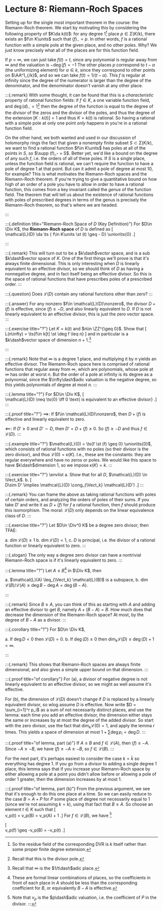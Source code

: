 # Lecture 8: Riemann-Roch Spaces 

Setting up for the single most important theorem in the course: the Riemann-Roch theorem.
We start by motivating this by considering the following property of $K\da k(t)$: for any degree 1[^res_field_reminder]
place $p \in \Sigma(K/k)$, there exists an $f\in K\units$ such that $(f)_- = p$.
In other words, $f$ is a rational function with a simple pole at the given place, and no other poles.
Why?
We just know precisely what all of the places are for this function field.


[^res_field_reminder]: So the residue field of the corresponding DVR is $k$ itself rather than some proper finite degree extension.

If $p= \infty$, we can just take $f(t) = t$, since any polynomial is regular away from $\infty$ and the valuation is $-\deg(f) = -1$
The other places $p$ correspond to $t-\alpha$ (the uniformizing element) for $\alpha\in k$, since they correspond to other points on $\AA^1_{/k}$, and so we can take $f(t) = 1/(t-\alpha)$.
This $f$ is regular at infinity since the degree of the numerator is larger than the degree of the denominator, and the denominator doesn't vanish at any other place.

:::{.remark}
With some thought, it can be found that this is a *characteristic* property of rational function fields: if $f\in K$, a one variable function field, and $\deg(d)_- = 1$[^recall_div_pole]
then the degree of the function is equal to the degree of the divisor of the zeros and the divisor of the poles, and thus the degree of the extension $[K: k(t)] = 1$ and thus $K = k(t)$ is rational.
So having a rational with a simple pole at only one point *only* happens in you're in a rational function field.

On the other hand, we both wanted and used in our discussion of holomorphy rings the fact that given a nonempty finite subset $S \subset \Sigma(K/k)$, we want to find a rational function $f\in K\units$ has poles at all of the points in $S$, so $\supp (f)_- = S$.
Better yet, we'd like a bound on the degree of any such $f$, i.e. the orders of all of these poles. 
If $S$ is a single place, unless the function field is rational, we can't require the function to have a pole of degree 1 at that point.
But can it admit a pole of degree at most 10, for example?
This is what motivates the Riemann-Roch spaces and the Riemann-Roch theorem.
If you're trying to give a quantitative bound on how high of an order of a pole you have to allow in order to have a rational function, this comes from a key invariant called the *genus* of the function field.
The theorem that will tell us about the existence of rational functions with poles of prescribed degrees in terms of the genus is precisely the Riemann-Roch theorem, so that's where we are headed.

[^recall_div_pole]: Recall that this is the divisor pole. 

:::


:::{.definition title="Riemann-Roch Space of $D$ (Key Definition)"}
For $D\in \Div K$, the **Riemann-Roch space** of $D$ is defined as 
\[  
\mathcal{L}(D) \da \ts { f\in K\units \st (t) \geq - D} \union\ts{0}
.\]

:::

:::{.remark}
This will turn out to be a $k\dash$vector space, and is a sub $k\dash$vector space of $K$.
One of the first things we'll prove is that it's always finite dimensional.
This is only interesting when $D$ is linearly equivalent to an effective divisor, so we should think of $D$ as having a nonnegative degree, and in fact itself being an effective divisor.
So this is the space of rational functions that have prescribes poles of a prescribed order.
:::

:::{.question}
Does $\mathcal{L}(D)$ contain any rational functions other than zero?
:::

:::{.answer}
For any nonzero $f\in \mathcal{L}(D)\nonzero$, the divisor $D + (f)$ is effective, since $(f) \geq -D$, and also linearly equivalent to $D$.
If $D$ is not linearly equivalent to an effective divisor, this is just the zero vector space.
:::

:::{.exercise title="?"}
Let $K = k(t)$ and $n\in \ZZ^{\geq 0}$.
Show that 
\[
L(n\infty) = \ts{f\in k[t] \st \deg f \leq n}
\]
and in particular is a $k\dash$vector space of dimension $n+1$.[^infty_as_a_place]

[^infty_as_a_place]: Recall that $\infty$ is the $1/t\dash$adic place.

:::

:::{.remark}
Note that $\infty$ is a degree 1 place, and multiplying it by $n$ yields an effective divisor.
The Riemann-Roch space here is comprised of rational functions that regular away from $\infty$, which are polynomials, whose pole at $\infty$ has order at worst $n$.
But the order of a pole at infinity is its degree as a polynomial, since the $\infty\dash$adic valuation is the negative degree, so this yields polynomials of degree at most $n$.
:::

:::{.lemma title="?"}
For $D\in \Div K$,
\[  
\mathcal{L}(D) \neq \ts{0} \iff 0 \text{ is equivalent to an effective divisor}
.\]
:::

:::{.proof title="?"}
$\implies$:
If $f\in \mathcal{L}(D)\nonzero$, then $D + (f)$ is effective and linearly equivalent to zero.

$\impliedby$:
If $D' \geq 0$ and $D' \sim D$, then $D' = D + (f) \geq 0$.
So $(f) \geq -D$ and thus $f\in \mathcal{L}(D)$.
:::


:::{.example title="?"}
$\mathcal{L}(0) = \ts{f \st (f) \geq 0} \union\ts{0}$, which consists of rational functions with no poles (so their divisor is the zero divisor), and thus $\mathcal{L}(0) = \kappa(K)$.
I.e., these are the constants: they are regular everywhere and have no zeros or poles.
We would like this space to have $k\dash$dimension 1, so we impose $\kappa(K) = k$.
:::

:::{.exercise title="?"}
\envlist
a. Show that for all $D$, $\mathcal{L}(D) \in \Vect_k$.
b. 
\[  
D\sim D' \implies \mathcal{L}(D) \cong_{\Vect_k} \mathcal{L}(D')
.\]
:::

:::{.remark}
You can frame the above as taking rational functions with poles of certain orders, and analyzing the orders of poles of their sums.
If you take $D'$ and write it as $D + (f)$ for $f$ a rational function, then $f$ should produce this isomorphism.
The moral: $\mathcal{L}(D)$ only depends on the linear equivalence class of $D$.
:::

:::{.exercise title="?"}
Let $D\in \Div^0 K$ be a degree zero divisor, then TFAE:

a. $\dim \mathcal{L}(D) \geq 1$
b. $\dim \mathcal{L}(D) = 1$,
c. $D$ is principal, i.e. the divisor of a rational function or linearly equivalent to zero.
:::

:::{.slogan}
The only way a degree zero divisor can have a nontrivial Riemann-Roch space is if it's linearly equivalent to zero.
::: 

:::{.lemma title="?"}
Let $A \leq B$[^def_from_places]
in $\Div K$, then

a. $\mathcal{L}(A) \leq_{\Vect_k} \mathcal{L}(B)$ is a subspace,
b. $\dim \mathcal{L}(B) / \mathcal{L}(A) \leq \deg B - \deg A = \deg(B - A)$.


[^def_from_places]: These are formal linear combinations of places, so the coefficients in front of each place in $A$ should be less than the corresponding coefficient for $B$, or equivalently $B-A$ is effective.

:::

:::{.remark}
Since $B \geq A$, you can think of this as starting with $A$ and adding an effective divisor to get $B$, namely $A + (B-A) = B$.
How much does that decrease the dimension of the Riemann-Roch space?
At most, by the degree of $B-A$ as a divisor.
:::

:::{.corollary title="?"}
For $D\in \Div K$,

a. If $\deg D < 0$ then $\mathcal{L}(D) = 0$.
b. If $\deg (D) \geq 0$ then $\dim_k \mathcal{L}(D) \leq \deg(D) + 1 < \infty$.

:::

:::{.remark}
This shows that Riemann-Roch spaces are always finite dimensional, and also gives a simple upper bound on that dimension.
:::

:::{.proof title="of corollary"}
For (a), a divisor of negative degree is not linearly equivalent to an effective divisor, so we might as well assume it's effective.


For (b), the dimension of $\mathcal{L}(D)$ doesn't change if $D$ is replaced by a linearly equivalent divisor, so wlog assume $D$ is effective.
Now write $D = \sum_{i=1}^r p_i$ as a sum of not necessarily distinct places, and use the lemma: each time you add an effective divisor, the dimension either stays the same or increases by at most the degree of the added divisor.
So start with the zero divisor, use the fact that $\dim_k \mathcal{L}(0) = 1$, and apply the lemma $r$ times.
This yields a space of dimension at most $1 + \sum \deg p_i = \deg D$.
:::

:::{.proof title="of lemma, part (a)"}
If $A\leq B$ and $f\in \mathcal{L}(A)$, then $(f) \geq - A$.
Since $-A \geq -B$, we have $(f) \geq -A \geq -B$, so $f\in \mathcal{L}(B)$.
:::


For the next part, it's perhaps easiest to consider the case $k = \bar k$ so everything has degree 1.
If you go from a divisor to adding a single degree 1 place, this lemma says that if you increase your Riemann-Roch space by either allowing a pole at a point you didn't allow before or allowing a pole of order 1 greater, then the dimension increases by at most 1.

:::{.proof title="of lemma, part (b)"}
From the previous argument, we see that it's enough to do this one place at a time.
So we can easily reduce to the case $B = A + P$ for $P$ some place of degree not necessarily equal to 1 (since we're not assuming $k=\bar k$), using that fact that $B \geq A$.
So choose an element $t\in K$ such that 
\[  
v_p(t) = v_p(B) = v_p(A) + 1
.\]
For $f\in \mathcal{L}(B)$, we have [^valuation_note]

\[  
v_p(f) \geq -v_p(B) = -v_p(t)
.\]


[^valuation_note]: Note that $v_p$ is the $p\dash$adic valuation, i.e. the coefficient of $P$ in the divisor.
:::
